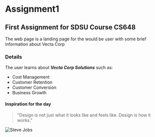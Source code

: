 # Assignment1

## **First Assignment for SDSU Course CS648**

The web page is a landing page for the would be user with some brief information about Vecta Corp

### Details

The user learns about **_Vecta Corp Solutions_** such as:

* Cost Management
* Customer Retention
* Customer Conversion
* Business Growth

#### Inspiration for the day

> "Design is not just what it looks like and feels like. Design is how it works."

![Steve Jobs](https://unsplash.com/photos/Lyfy7j9fy0U)
